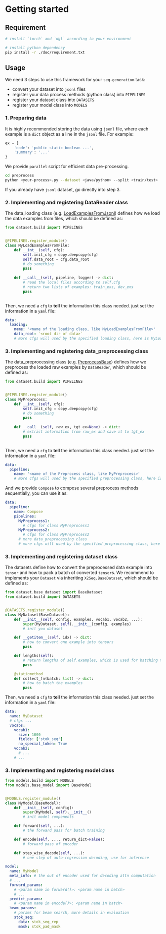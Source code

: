 # Getting started

## Requirement

```bash
# install `torch` and `dgl` according to your environment

# install python dependency
pip install -r ./doc/requirement.txt  
```

## Usage

We need 3 steps to use this framework for your `seq-generation` task:

- convert your dataset into `jsonl` files
- register your data process methods (python class) into `PIPELINES`
- register your dataset class into `DATASETS`
- register your model class into `MODELS`

### 1. Preparing data

It is highly recommended storing the data using `jsonl` file, where each
example is a `dict` object as a line in the `jsonl` file. For example:

```python
ex = {
    'code': 'public static boolean ...',
    'summary': '...'
}
```

We provide `parallel` script for efficient data pre-processing.
```bash
cd preprocess
python <your-process>.py --dataset <java/python> --split <train/test>
```

If you already have `jsonl` dataset, go directly into step 3.

### 2. Implementing and registering DataReader class

The data_loading class (e.g. [LoadExamplesFromJsonl](/dataset/pipeline/loading.py)) defines
how we load the data examples from files, which should be defined as:

```python
from dataset.build import PIPELINES


@PIPELINES.register_module()
class MyLoadExamplesFromFile:
    def __int__(self, cfg):
        self.init_cfg = copy.deepcopy(cfg)
        self.data_root = cfg.data_root
        # do something
        pass
    
    def __call__(self, pipeline, logger) -> dict:
        # read the local files according to self.cfg 
        # return two lists of examples: train_exs, dev_exs
        pass
        
```

Then, we need a `cfg` to **tell** the information this class needed. just set
the information in a `yaml` file:

```yaml
data:
  loading:
    name: '<name of the loading class, like MyLoadExamplesFromFile>'
    data_root: `<root dir of data>`
    # more cfgs will used by the specified loading class, here is MyLoadExamplesFromFile
```

### 3. Implementing and registering data_preprocessing class

The data_preprocessing class (e.g. [PreprocessBase](/dataset/pipeline/base_data.py)) defines
how we preprocess the loaded raw examples by `DataReader`, which should be defined as:

```python
from dataset.build import PIPELINES


@PIPELINES.register_module()
class MyPreprocess:
    def __int__(self, cfg):
        self.init_cfg = copy.deepcopy(cfg)
        # do something
        pass
    
    def __call__(self, raw_ex, tgt_ex=None) -> dict:
        # extract information from raw_ex and save it to tgt_ex
        pass
        
```

Then, we need a `cfg` to **tell** the information this class needed. just set
the information in a `yaml` file:

```yaml
data:
  pipeline:
    name: '<name of the Preprocess class, like MyPreprocess>'
    # more cfgs will used by the specified preprocessing class, here is MyPreprocess
```

And we provide `Compose` to compose several preprocess methods sequentially, you can use it as:

```yaml
data:
  pipeline:
    name: Compose
    pipelines:
      MyPreprocess1:
        # cfgs for class MyPreprocess1
      MyPreprocess2:
        # cfgs for class MyPreprocess2
      # more data_preprocessing class
      # more cfgs will used by the specified preprocessing class, here is MyPreprocess
```

### 3. Implementing and registering dataset class

The datasets define how to convert the preprocessed data example into `tensor` and how to pack
a batch of converted `tensor`s. We recommend to implements your `Dataset` via inheriting `X2Seq.BaseDataset`, which should be defined as:

```python
from dataset.base_dataset import BaseDataset
from dataset.build import DATASETS


@DATASETS.register_module()
class MyDataset(BaseDataset):
    def __init__(self, config, examples, vocab1, vocab2, ...):
        super(MyDataset, self).__init__(config, examples)
        # init you dataset

    def __getitem__(self, idx) -> dict:
        # how to convert one example into tensors
        pass

    def lengths(self):
        # return lengths of self.examples, which is used for batching the whole dataset
        pass

    @staticmethod
    def collect_fn(batch: list) -> dict:
        # how to batch the examples
        pass
```

Then, we need a `cfg` to **tell** the information this class needed. just set
the information in a `yaml` file:

```yaml
data:
  name: MyDataset
  # cfgs ...
  vocabs:
    vocab1:
      size: 1000
      fields: ['stok_seq']
      no_special_token: True
    vocab2:
      # ...
    # ...
```

### 3. Implementing and registering model class

```python
from models.build import MODELS
from models.base_model import BaseModel


@MODELS.register_module()
class MyModel(BaseModel):
    def __init__(self, config):
        super(MyModel, self).__init__()
        # init model components

    def forward(self, ...):
        # the forward pass for batch training

    def encode(self, ..., return_dict=False):
        # forward pass of encoder

    def step_wise_decode(self, ...):
        # one step of auto-regression decoding, use for inference
```

```yaml
model:
  name: MyModel
  meta_info: # the out of encoder used for decoding attn computation
  # ...
  forward_params:
    # <param name in forward()>: <param name in batch>
    # ...
  predict_params:
    # <param name in encode()>: <param name in batch>
  beam_params:
    # params for beam search, more details in evaluation
    stok_seq:
      data: stok_seq_rep
      mask: stok_pad_mask
```
